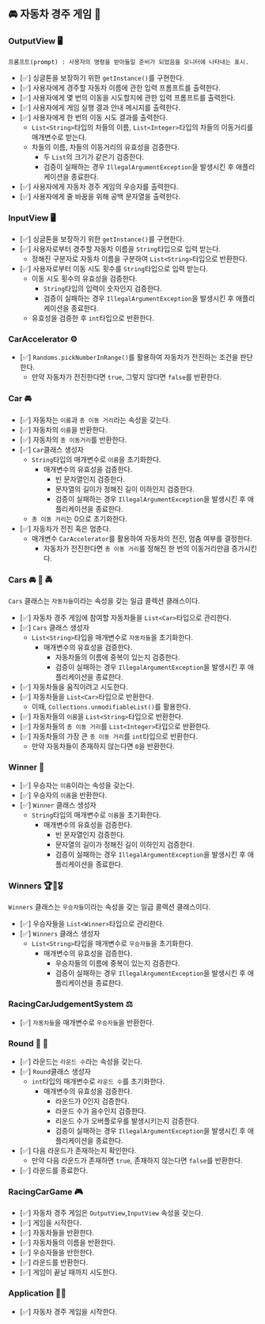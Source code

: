 ## 🚘 자동차 경주 게임 🚖

### OutputView 🖥️
`프롬프트(prompt) : 사용자의 명령을 받아들일 준비가 되었음을 모니터에 나타내는 표시.`

- [✅] 싱글톤을 보장하기 위한 `getInstance()`를 구현한다.
- [✅] 사용자에게 경주할 자동차 이름에 관한 입력 프롬프트를 출력한다.
- [✅] 사용자에게 몇 번의 이동을 시도할지에 관한 입력 프롬프트를 출력한다.
- [✅] 사용자에게 게임 실행 결과 안내 메시지를 출력한다. 
- [✅] 사용자에게 한 번의 이동 시도 결과를 출력한다.
  - `List<String>`타입의 차들의 이름, `List<Integer>`타입의 차들의 이동거리를 매개변수로 받는다.
  - 차들의 이름, 차들의 이동거리의 유효성을 검증한다.
    - 두 `List`의 크기가 같은기 검증한다.
    - 검증이 실패하는 경우 `IllegalArgumentException`을 발생시킨 후 애플리케이션을 종료한다.
- [✅] 사용자에게 자동차 경주 게임의 우승자를 출력한다.
- [✅] 사용자에게 줄 바꿈을 위해 공백 문자열을 출력한다.


### InputView 🖥️

* [✅] 싱글톤을 보장하기 위한 `getInstance()`를 구현한다.
* [✅] 사용자로부터 경주할 자동차 이름을 ```String```타입으로 입력 받는다.
  * 정해진 구분자로 자동차 이름을 구분하여 ```List<String>```타입으로 반환한다.
* [✅] 사용자로부터 이동 시도 횟수를 ```String```타입으로 입력 받는다.
  * 이동 시도 횟수의 유효성을 검증한다.
    *  ```String```타입의 입력이 숫자인지 검증한다.
    * 검증이 실패하는 경우 `IllegalArgumentException`을 발생시킨 후 애플리케이션을 종료한다.
  * 유효성을 검증한 후 ```int```타입으로 반환한다.


### CarAccelerator ⚙️

* [✅] `Randoms.pickNumberInRange()`를 활용하여 자동차가 전진하는 조건을 판단한다.
  * 만약 자동차가 전진한다면 `true`, 그렇지 않다면 `false`를 반환한다.


### Car 🚘
* [✅] 자동차는 `이름`과 `총 이동 거리`라는 속성을 갖는다.
* [✅] 자동차의 `이름`을 반환한다.
* [✅] 자동차의 `총 이동거리`를 반환한다.
* [✅] `Car`클래스 생성자
  * `String`타입의 매개변수로 `이름`을 초기화한다.
    * 매개변수의 유효성을 검증한다.
      * 빈 문자열인지 검증한다.
      * 문자열의 길이가 정해진 길이 이하인지 검증한다.
      * 검증이 실패하는 경우 `IllegalArgumentException`을 발생시킨 후 애플리케이션을 종료한다.
  * `총 이동 거리`는 0으로 초기화한다.
* [✅] 자동차가 전진 혹은 멈춘다.
  * 매개변수 `CarAccelerator`를 활용하여 자동차의 전진, 멈춤 여부를 결정한다.
    * 자동차가 전진한다면 `총 이동 거리`를 정해진 한 번의 이동거리만큼 증가시킨다.


### Cars 🚘 🚖 🚔
`Cars` 클래스는 `자동차들`이라는 속성을 갖는 일급 콜렉션 클래스이다.
* [✅] 자동차 경주 게임에 참여할 자동차들을 `List<Car>`타입으로 관리한다.
* [✅] `Cars` 클래스 생성자
  * `List<String>`타입을 매개변수로 `자동차들`을 초기화한다.
    * 매개변수의 유효성을 검증한다.
      * 자동차들의 이름에 중복이 있는지 검증한다.
      * 검증이 실패하는 경우 `IllegalArgumentException`을 발생시킨 후 애플리케이션을 종료한다.
* [✅] 자동차들을 움직이려고 시도한다.
* [✅] 자동차들을 `List<Car>`타입으로 반환한다.
  * 이때, `Collections.unmodifiableList()`를 활용한다.
* [✅] 자동차들의 `이름`을 `List<String>`타입으로 반환한다.
* [✅] 자동차들의 `총 이동 거리`를 `List<Integer>`타입으로 반환한다.
* [✅] 자동차들의 가장 큰 `총 이동 거리`를 `int`타입으로 반환한다.
  * 만약 자동차들이 존재하지 않는다면 `0`을 반환한다.

### Winner 🥇
* [✅] 우승자는 `이름`이라는 속성을 갖는다.
* [✅] 우승자의 `이름`을 반환한다.
* [✅] `Winner` 클래스 생성자
  * `String`타입의 매개변수로 `이름`을 초기화한다.
    * 매개변수의 유효성을 검증한다.
      * 빈 문자열인지 검증한다.
      * 문자열의 길이가 정해진 길이 이하인지 검증한다.
      * 검증이 실패하는 경우 `IllegalArgumentException`을 발생시킨 후 애플리케이션을 종료한다.


### Winners 🏆🏅🎖️
`Winners` 클래스는 `우승자들`이라는 속성을 갖는 일급 콜렉션 클래스이다.
* [✅] 우승자들을 `List<Winner>`타입으로 관리한다.
* [✅] `Winners` 클래스 생성자
  * `List<String>`타입을 매개변수로 `우승자들`을 초기화한다.
    * 매개변수의 유효성을 검증한다.
      * 우승자들의 이름에 중복이 있는지 검증한다.
      * 검증이 실패하는 경우 `IllegalArgumentException`을 발생시킨 후 애플리케이션을 종료한다.


### RacingCarJudgementSystem ⚖️

* [✅] `자동차들`을 매개변수로 `우승자들`을 반환한다.


### Round 🔢 🔄
* [✅] 라운드는 `라운드 수`라는 속성을 갖는다.
* [✅] `Round`클래스 생성자
  * `int`타입의 매개변수로 `라운드 수`를 초기화한다.
    * 매개변수의 유효성을 검증한다.
      * 라운드가 0인지 검증한다. 
      * 라운드 수가 음수인지 검증한다.
      * 리운드 수가 오버플로우를 발생시키는지 검증한다.
      * 검증이 실패하는 경우 `IllegalArgumentException`을 발생시킨 후 애플리케이션을 종료한다.
* [✅] 다음 라운드가 존재하는지 확인한다.
  * 만약 다음 라운드가 존재하면 `true`, 존재하지 않는다면 `false`를 반환한다.
* [✅] 라운드를 종료한다.


### RacingCarGame 🎮

* [✅] 자동차 경주 게임은 `OutputView`,`InputView` 속성을 갖는다.
* [✅] 게임을 시작한다.
* [✅] 자동차들을 반환한다.
* [✅] 자동차들의 이름을 반환한다.
* [✅] 우승자들을 반한한다.
* [✅] 라운드를 반환한다.
* [✅] 게임이 끝날 때까지 시도한다.


### Application 🧑‍💻
* [✅] 자동차 경주 게임을 시작한다.



















